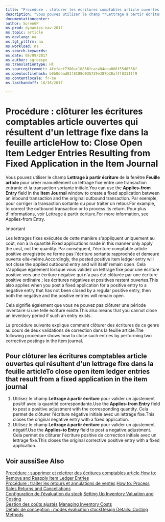 ```yaml
---
title: "Procédure : clôturer les écritures comptables article ouvertes qui résultent d'un lettrage fixe dans la feuille article"
description: "Vous pouvez utiliser le champ **Lettrage à partir écriture** de la fenêtre **Feuille article** pour créer manuellement un lettrage fixe entre une transaction entrante et la transaction sortante initiale. Par exemple, pour corriger la transaction sortante ou pour traiter un retour."
documentationcenter: 
author: SorenGP
ms.prod: dynamics-nav-2017
ms.topic: article
ms.devlang: na
ms.tgt_pltfrm: na
ms.workload: na
ms.search.keywords: 
ms.date: 08/09/2017
ms.author: sgroespe
ms.translationtype: HT
ms.sourcegitcommit: 4fefaef7380ac10836fcac404eea006f55d8556f
ms.openlocfilehash: b0b0daad01f8108d035739e387b38af4f0311ff9
ms.contentlocale: fr-be
ms.lasthandoff: 10/16/2017

---
```

# <a name="how-to-close-open-item-ledger-entries-resulting-from-fixed-application-in-the-item-journal"></a><span data-ttu-id="0315e-104">Procédure : clôturer les écritures comptables article ouvertes qui résultent d'un lettrage fixe dans la feuille article</span><span class="sxs-lookup"><span data-stu-id="0315e-104">How to: Close Open Item Ledger Entries Resulting from Fixed Application in the Item Journal</span></span>
<span data-ttu-id="0315e-105">Vous pouvez utiliser le champ **Lettrage à partir écriture** de la fenêtre **Feuille article** pour créer manuellement un lettrage fixe entre une transaction entrante et la transaction sortante initiale.</span><span class="sxs-lookup"><span data-stu-id="0315e-105">You can use the **Applies-from Entry** field in the **Item Journal** window to create a fixed application between an inbound transaction and the original outbound transaction.</span></span> <span data-ttu-id="0315e-106">Par exemple, pour corriger la transaction sortante ou pour traiter un retour.</span><span class="sxs-lookup"><span data-stu-id="0315e-106">For example, to correct the outbound transaction or to process its return.</span></span> <span data-ttu-id="0315e-107">Pour plus d'informations, voir Lettrage à partir écriture.</span><span class="sxs-lookup"><span data-stu-id="0315e-107">For more information, see Applies-from Entry.</span></span>  

> [!IMPORTANT]  
>  <span data-ttu-id="0315e-108">Les lettrages fixes exécutés de cette manière s'appliquent uniquement au coût, non à la quantité.</span><span class="sxs-lookup"><span data-stu-id="0315e-108">Fixed applications made in this manner only apply the cost, not the quantity.</span></span> <span data-ttu-id="0315e-109">Par conséquent, l'écriture comptable article positive enregistrée ne ferme pas l'écriture sortante rapprochée et demeure ouverte elle-même.</span><span class="sxs-lookup"><span data-stu-id="0315e-109">Accordingly, the posted positive item ledger entry will not close the applied outbound entry and will itself remain open.</span></span> <span data-ttu-id="0315e-110">Cela s'applique également lorsque vous validez un lettrage fixe pour une écriture positive vers une écriture négative qui n'a pas été clôturée par une écriture positive ordinaire ; les écritures négatives et positives restent ouvertes.</span><span class="sxs-lookup"><span data-stu-id="0315e-110">This also applies when you post a fixed application for a positive entry to a negative entry that has not been closed by a regular positive entry, then both the negative and the positive entries will remain open.</span></span>  
>   
>  <span data-ttu-id="0315e-111">Cela signifie également que vous ne pouvez pas clôturer une période inventaire si une telle écriture existe.</span><span class="sxs-lookup"><span data-stu-id="0315e-111">This also means that you cannot close an inventory period if such an entry exists.</span></span>  

<span data-ttu-id="0315e-112">La procédure suivante explique comment clôturer des écritures de ce genre au cours de deux validations de correction dans la feuille article.</span><span class="sxs-lookup"><span data-stu-id="0315e-112">The following procedure shows how to close such entries by performing two corrective postings in the item journal.</span></span>  

## <a name="to-close-open-item-ledger-entries-that-result-from-a-fixed-application-in-the-item-journal"></a><span data-ttu-id="0315e-113">Pour clôturer les écritures comptables article ouvertes qui résultent d'un lettrage fixe dans la feuille article</span><span class="sxs-lookup"><span data-stu-id="0315e-113">To close open item ledger entries that result from a fixed application in the item journal</span></span>  

1.  <span data-ttu-id="0315e-114">Utilisez le champ **Lettrage à partir écriture** pour valider un ajustement positif avec la quantité correspondante.</span><span class="sxs-lookup"><span data-stu-id="0315e-114">Use the **Applies-from Entry** field to post a positive adjustment with the corresponding quantity.</span></span> <span data-ttu-id="0315e-115">Cela permet de clôturer l'écriture négative initiale avec un lettrage fixe.</span><span class="sxs-lookup"><span data-stu-id="0315e-115">This closes the original negative entry with a fixed application.</span></span>  
2.  <span data-ttu-id="0315e-116">Utilisez le champ **Lettrage à partir écriture** pour valider un ajustement négatif.</span><span class="sxs-lookup"><span data-stu-id="0315e-116">Use the **Applies-to Entry** field to post a negative adjustment.</span></span> <span data-ttu-id="0315e-117">Cela permet de clôturer l'écriture positive de correction initiale avec un lettrage fixe.</span><span class="sxs-lookup"><span data-stu-id="0315e-117">This closes the original corrective positive entry with a fixed application.</span></span>  

## <a name="see-also"></a><span data-ttu-id="0315e-118">Voir aussi</span><span class="sxs-lookup"><span data-stu-id="0315e-118">See Also</span></span>  
[<span data-ttu-id="0315e-119"> Procédure : supprimer et relettrer des écritures comptables article</span><span class="sxs-lookup"><span data-stu-id="0315e-119"> How to: Remove and Reapply Item Ledger Entries</span></span>](finance-how-to-remove-and-reapply-item-entries.md)  
 <span data-ttu-id="0315e-120">[Procédure : traiter les retours et annulations de ventes](sales-how-process-sales-returns-cancellations.md) </span><span class="sxs-lookup"><span data-stu-id="0315e-120">[How to: Process Sales Returns and Cancellations](sales-how-process-sales-returns-cancellations.md) </span></span>  
 <span data-ttu-id="0315e-121">[Configuration de l'évaluation du stock](finance-set-up-inventory-valuation-and-costing.md) </span><span class="sxs-lookup"><span data-stu-id="0315e-121">[Setting Up Inventory Valuation and Costing](finance-set-up-inventory-valuation-and-costing.md) </span></span>  
 <span data-ttu-id="0315e-122">[Gestion des coûts ajustés](finance-manage-inventory-costs.md) </span><span class="sxs-lookup"><span data-stu-id="0315e-122">[Managing Inventory Costs](finance-manage-inventory-costs.md) </span></span>  
 [<span data-ttu-id="0315e-123">Détails de conception : modes évaluation stock</span><span class="sxs-lookup"><span data-stu-id="0315e-123">Design Details: Costing Methods</span></span>](design-details-costing-methods.md)

